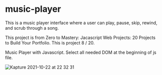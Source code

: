 # music-player

This is a music player interface where a user can play, pause, skip, rewind, and scrub through a song.

This project is from Zero to Mastery: Jacascript Web Projects: 20 Projects to Build Your Portfolio. This is project 8 / 20.


Music Player with Javascript.
Select all needed DOM at the beginning of js file.



![Kapture 2021-10-22 at 22 32 31](https://user-images.githubusercontent.com/86437004/138539418-5965c28e-1e73-4059-a4bb-e139016c4403.gif)

